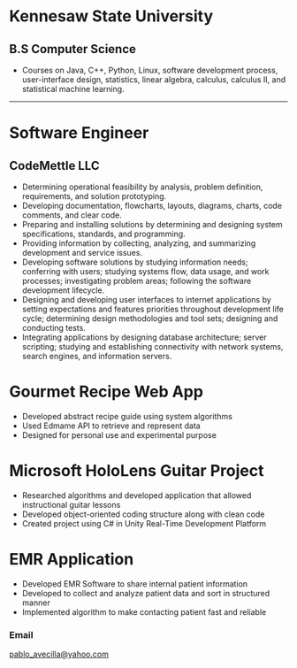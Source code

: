# Kennesaw State University

## B.S Computer Science

- Courses on Java, C++, Python, Linux, software development process, user-interface design, statistics, linear algebra, calculus, calculus II, and statistical machine learning.

<hr>

# Software Engineer

## CodeMettle LLC

- Determining operational feasibility by analysis, problem definition, requirements, and solution prototyping.
- Developing documentation, flowcharts, layouts, diagrams, charts, code comments, and clear code.
- Preparing and installing solutions by determining and designing system specifications, standards, and programming.
- Providing information by collecting, analyzing, and summarizing development and service issues.
- Developing software solutions by studying information needs; conferring with users; studying systems flow, data usage, and work processes; investigating problem areas; following the software development lifecycle.
- Designing and developing user interfaces to internet applications by setting expectations and features priorities
throughout development life cycle; determining design methodologies and tool sets; designing and conducting tests.
- Integrating applications by designing database architecture; server scripting; studying and establishing connectivity with network systems, search engines, and information servers.


# Gourmet Recipe Web App

- Developed abstract recipe guide using system algorithms
- Used Edmame API to retrieve and represent data
- Designed for personal use and experimental purpose

# Microsoft HoloLens Guitar Project

- Researched algorithms and developed application that allowed instructional guitar lessons
- Developed object-oriented coding structure along with clean code
- Created project using C# in Unity Real-Time Development Platform

# EMR Application

- Developed EMR Software to share internal patient information
- Developed to collect and analyze patient data and sort in structured manner
- Implemented algorithm to make contacting patient fast and reliable


### Email
pablo_avecilla@yahoo.com
